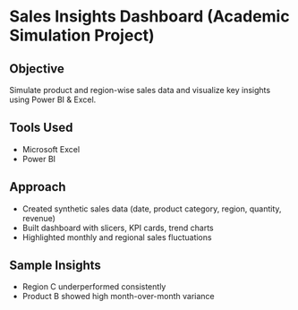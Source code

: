 # Sales Insights Dashboard (Academic Simulation Project)

## Objective
Simulate product and region-wise sales data and visualize key insights using Power BI & Excel.

## Tools Used
- Microsoft Excel
- Power BI

## Approach
- Created synthetic sales data (date, product category, region, quantity, revenue)
- Built dashboard with slicers, KPI cards, trend charts
- Highlighted monthly and regional sales fluctuations

## Sample Insights
- Region C underperformed consistently
- Product B showed high month-over-month variance

